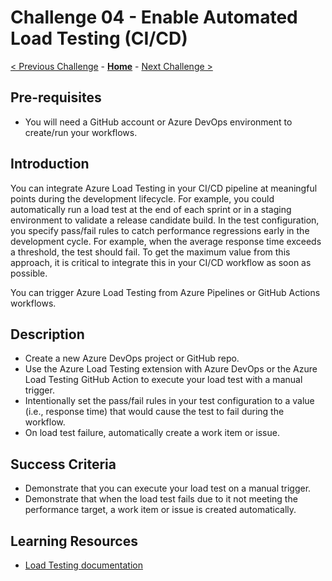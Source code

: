# Challenge 04 - Enable Automated Load Testing (CI/CD)

[< Previous Challenge](./Challenge-03.md) - **[Home](../README.md)** - [Next Challenge >](./Challenge-05.md)

## Pre-requisites

- You will need a GitHub account or Azure DevOps environment to create/run your workflows.

## Introduction

You can integrate Azure Load Testing in your CI/CD pipeline at meaningful points during the development lifecycle. For example, you could automatically run a load test at the end of each sprint or in a staging environment to validate a release candidate build. In the test configuration, you specify pass/fail rules to catch performance regressions early in the development cycle. For example, when the average response time exceeds a threshold, the test should fail. To get the maximum value from this approach, it is critical to integrate this in your CI/CD workflow as soon as possible.

You can trigger Azure Load Testing from Azure Pipelines or GitHub Actions workflows.

## Description
- Create a new Azure DevOps project or GitHub repo. 
- Use the Azure Load Testing extension with Azure DevOps or the Azure Load Testing GitHub Action to execute your load test with a manual trigger.
- Intentionally set the pass/fail rules in your test configuration to a value (i.e., response time) that would cause the test to fail during the workflow. 
- On load test failure, automatically create a work item or issue.

## Success Criteria

- Demonstrate that you can execute your load test on a manual trigger.
- Demonstrate that when the load test fails due to it not meeting the performance target, a work item or issue is created automatically.

## Learning Resources

- [Load Testing documentation](https://docs.microsoft.com/en-us/azure/load-testing/)


